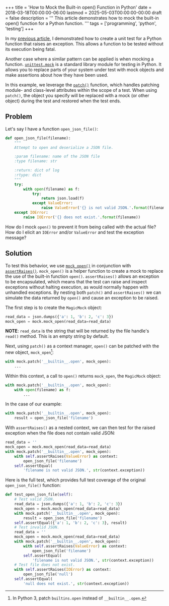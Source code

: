 +++
title = 'How to Mock the Built-in open() Function in Python'
date = 2018-03-18T00:00:00-06:00
lastmod = 2025-05-03T00:00:00-00:00
draft = false
description = '''
This article demonstrates how to mock the built-in open() function for a Python
function.
'''
tags = ['programming', 'python', 'testing']
+++

In my [previous article][previous article], I demonstrated how to create a unit
test for a Python function that raises an exception. This allows a function to
be tested without its execution being fatal.

Another case where a similar pattern can be applied is when mocking a function.
[`unittest.mock`][`unittest.mock`] is a standard library module for testing in
Python. It allows you to replace parts of your system under test with mock
objects and make assertions about how they have been used.

In this example, we leverage the [`patch()`][`patch()`] function, which handles
patching module- and class-level attributes within the scope of a test. When
using `patch()`, the object you specify will be replaced with a mock (or other
object) during the test and restored when the test ends.

## Problem

Let's say I have a function `open_json_file()`:

```python
def open_json_file(filename):
    """
    Attempt to open and deserialize a JSON file.

    :param filename: name of the JSON file
    :type filename: str

    :return: dict of log
    :rtype: dict
    """
    try:
        with open(filename) as f:
            try:
                return json.load(f)
            except ValueError:
                raise ValueError('{} is not valid JSON.'.format(filename))
    except IOError:
        raise IOError('{} does not exist.'.format(filename))
```

How do I mock `open()` to prevent it from being called with the actual file?
How do I elicit an `IOError` and/or `ValueError` and test the exception
message?

## Solution

To test this behavior, we use [`mock_open()`][`mock_open()`] in conjunction
with [`assertRaises()`][`assertRaises()`]. `mock_open()` is a helper function
to create a mock to replace the use of the built-in function `open()`.
`assertRaises()` allows an exception to be encapsulated, which means that the
test can raise and inspect exceptions without halting execution, as would
normally happen with unhandled exceptions. By nesting both `patch()` and
`assertRaises()` we can simulate the data returned by `open()` and cause an
exception to be raised.

The first step is to create the `MagicMock` object:

```python
read_data = json.dumps({'a': 1, 'b': 2, 'c': 3})
mock_open = mock.mock_open(read_data=read_data)
```

**NOTE**: `read_data` is the string that will be returned by the file handle's
`read()` method. This is an empty string by default.

Next, using `patch()` as a context manager, `open()` can be patched with the
new object, `mock_open`[^1]:

```python
with mock.patch('__builtin__.open', mock_open):
    ...
```

Within this context, a call to `open()` returns `mock_open`, the `MagicMock`
object:

```python
with mock.patch('__builtin__.open', mock_open):
    with open(filename) as f:
        ...
```

In the case of our example:

```python
with mock.patch('__builtin__.open', mock_open):
    result = open_json_file('filename')
```

With `assertRaises()` as a nested context, we can then test for the raised
exception when the file does not contain valid JSON:

```python
read_data = ''
mock_open = mock.mock_open(read_data=read_data)
with mock.patch('__builtin__.open', mock_open):
    with self.assertRaises(ValueError) as context:
        open_json_file('filename')
    self.assertEqual(
        'filename is not valid JSON.', str(context.exception))
```

Here is the full test, which provides full test coverage of the original
`open_json_file()` function:

```python
def test_open_json_file(self):
    # Test valid JSON.
    read_data = json.dumps({'a': 1, 'b': 2, 'c': 3})
    mock_open = mock.mock_open(read_data=read_data)
    with mock.patch('__builtin__.open', mock_open):
        result = open_json_file('filename')
    self.assertEqual({'a': 1, 'b': 2, 'c': 3}, result)
    # Test invalid JSON.
    read_data = ''
    mock_open = mock.mock_open(read_data=read_data)
    with mock.patch('__builtin__.open', mock_open):
        with self.assertRaises(ValueError) as context:
            open_json_file('filename')
        self.assertEqual(
            'filename is not valid JSON.', str(context.exception))
    # Test file does not exist.
    with self.assertRaises(IOError) as context:
        open_json_file('null')
    self.assertEqual(
        'null does not exist.', str(context.exception))
```

[^1]: In Python 3, patch `builtins.open` instead of `__builtin__.open`.

[previous article]: https://nickolaskraus.io/posts/how-to-test-a-function-that-raises-an-exception-in-python
[`unittest.mock`]: https://docs.python.org/3/library/unittest.mock.html
[`patch()`]: https://docs.python.org/3/library/unittest.mock.html#unittest.mock.patch
[`mock_open()`]: https://docs.python.org/3/library/unittest.mock.html#mock-open
[`assertRaises()`]: https://docs.python.org/dev/library/unittest.html#unittest.TestCase.assertRaises
